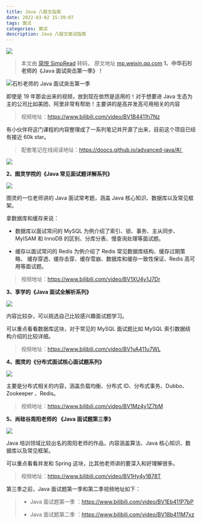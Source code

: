 ```yaml
---
title: Java 八股文指南
date: 2022-03-02 15:39:07
tags: 面试
categories: 面试
description: Java 八股文面试指南
---
```



![](https://gitee.com/lingzhexi/blogImage/raw/master/img/2022/03/202203021537909.jpeg)


<!--more-->
> 本文由 [简悦 SimpRead](http://ksria.com/simpread/) 转码， 原文地址 [mp.weixin.qq.com](https://mp.weixin.qq.com/s/FkuyBobjh5rON-WFp6yFMA)
**1、中华石杉老师的《Java 面试突击第一季》！**

  

![](https://gitee.com/lingzhexi/blogImage/raw/master/img/2022/03/202203021537821.png)石杉老师的 Java 面试突击第一季

即使是 19 年那会出来的视频，放到现在依然是适用的！对于想要进 Java 生态为主的公司比如美团、阿里非常有帮助！主要讲的是高并发高可用相关的内容

> 视频地址：https://www.bilibili.com/video/BV1B4411h7Nz

有小伙伴将这门课程的内容整理成了一系列笔记并开源了出来，目前这个项目已经有接近 60k star。

> 配套笔记在线阅读地址：https://doocs.github.io/advanced-java/#/ 

![](https://gitee.com/lingzhexi/blogImage/raw/master/img/2022/03/202203021537433.png)

**2、图灵学院的《Java 常见面试题详解系列》**

![](https://gitee.com/lingzhexi/blogImage/raw/master/img/2022/03/202203021537293.png)

图灵的一位老师讲的 Java 面试常考题，涵盖 Java 核心知识、数据库以及常见框架。

拿数据库和缓存来说：

*   数据库以面试常问的 MySQL 为例介绍了索引、锁、事务、主从同步、MyISAM 和 InnoDB 的区别、分库分表、慢查询处理等面试题。

*   缓存以面试常问的 Redis 为例介绍了 Redis 常见数据库结构、缓存过期策略、 缓存穿透、缓存击穿、缓存雪崩、数据库和缓存一致性保证、Redis 高可用等面试题。

> 视频地址：https://www.bilibili.com/video/BV1XU4y1J7Dr

**3、享学的《Java 面试全解析系列》**

![](https://gitee.com/lingzhexi/blogImage/raw/master/img/2022/03/202203021537956.png)

内容比较杂，可以挑选自己比较感兴趣面试题学习。

可以重点看看数据库这块，对于常见的 MySQL 面试题比如 MySQL 索引数据结构介绍的比较详细。

> 视频地址：https://www.bilibili.com/video/BV1yA411u7WL

**4、图灵的《分布式面试核心面试题系列》**

![](https://mmbiz.qpic.cn/mmbiz_png/iaIdQfEric9TznMwv90LicM81CUe5YjBaRBHyXVfsu2zjibQo6oib4Ga7sbvmvOta5vlkCdYeic8n5uic4nXw8HVPwGRA/640?wx_fmt=png)

主要是分布式相关的内容，涵盖负载均衡、分布式 ID、分布式事务、Dubbo、Zookeeper 、Redis。

> 视频地址：https://www.bilibili.com/video/BV1Mz4y1Z7bM

**5、尚硅谷周阳老师的 《Java 面试题第三季》**

![](https://gitee.com/lingzhexi/blogImage/raw/master/img/2022/03/202203021538587.png)

Java 培训领域比较出名的周阳老师的作品，内容涵盖算法、Java 核心知识、数据库以及常见框架。

可以重点看看并发和 Spring 这块，比其他老师讲的要深入和好理解很多。

> 视频地址：https://www.bilibili.com/video/BV1Hy4y1B78T

第三季之前，Java 面试题第一季和第二季视频地址如下：

> *   Java 面试题第一季 ：https://www.bilibili.com/video/BV1Eb411P7bP
>
> *   Java 面试题第二季 ：https://www.bilibili.com/video/BV18b411M7xz